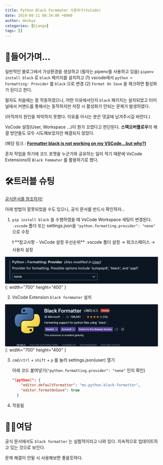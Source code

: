 ```yaml
---
title: Python Black Formmater 사용하기(VsCode)
date: 2019-08-11 00:34:00 +0900
author: devkya
categories: [Django]
tags: []
---
```


#

# 🙂들어가며...

일반적인 블로그에서 가상환경을 생성하고 (필자는 pipenv를 사용하고 있음) `pipenv install black` 로 `black` 패키지를 설치하고 (1) vscode에서 `python > Formatting: Provider` 를 `black` 으로 변경 (2) `Format On Save` 을 체크하면 활성화가 된다고 한다.

필자도 처음에는 잘 작동하였으나, 어떤 이유에서인지 `black` 패키지는 설치되었고 터미널에서 커맨드를 통해서는 동작하지만 저장 시 활성화가 안되는 문제가 발생하였다.

(아직까지 원인을 파악하지 못했다. 이유를 아시는 분은 댓글에 남겨주시길 바란다.)

VsCode 설정(User, Workspace …)이 뭔가 꼬였다고 판단된다. **스택오버플로우**의 해결 방안들도 모두 시도해보았지만 해결되지 않았다.

(해당 링크 : **[Formatter black is not working on my VSCode...but why?](https://stackoverflow.com/questions/65101442/formatter-black-is-not-working-on-my-vscode-but-why))**

혼자 작업을 하기에 코드 포맷을 누군가와 공유하는 일이 적기 때문에 VsCode Extensions의 `Black Fommater` 를 활용하기로 했다.

# 🛠트러블 슈팅

[공식문서를 참조하자!](https://github.com/microsoft/vscode-black-formatter)

아래 방법이 잘못되었을 수도 있으니, 공식 문서를 반드시 확인하자…

1. `pip install black` 을 수행하였을 때 VsCode Workspace 세팅이 변경된다. `.vscode` 폴더 또는 settings.json을 `"python.formatting.provider": "none"` 으로 수정

   <aside>
   ❗ **참고사항 - VsCode 설정 우선순위**
   .vscode 폴더 설정 → 워크스페이스 → 사용자 설정

   </aside>

![vscode setting](/assets/img/posts/vscode-setting.png){: width="700" height="400" }

2. VsCode Extension `black formmater` 설치

![black fomatter](/assets/img/posts/black-fomatter.png){: width="700" height="400" }

3. `cmd/ctrl` + `shift` + `p` 를 눌러 settings.json(user) 열기

   아래 코드 붙여넣기(`"python.formatting.provider": "none"` 인지 확인)

   ```json
   "[python]": {
       "editor.defaultFormatter": "ms-python.black-formatter",
       "editor.formatOnSave": true
     }
   ```

4. 작동됨

# 👋🏻여담

공식 문서에서도 `black formatter` 는 실험적이라고 나와 있다. 지속적으로 업데이트하고 있는 것으로 보인다.

문제 해결이 안될 시 사용해보면 좋을듯하다.
